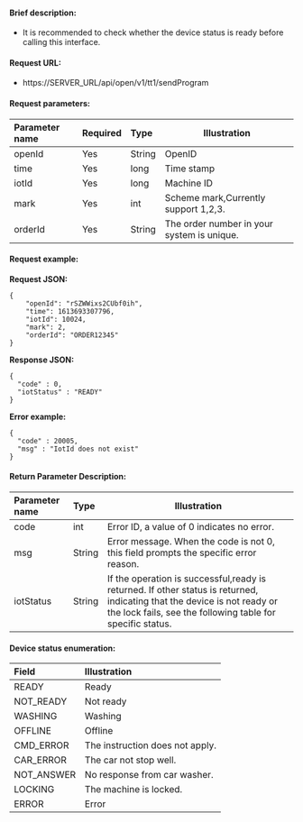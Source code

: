 #### Brief description:

- It is recommended to check whether the device status is ready before calling this interface.



#### Request URL:

- https://SERVER_URL/api/open/v1/tt1/sendProgram

#### Request parameters:

|Parameter name|Required|Type|Illustration|
|:----    |:---|:----- |-----   |
|openId |Yes  |String |OpenID   |
|time|Yes  |long |Time stamp   |
|iotId |Yes  |long | Machine ID    |
|mark|Yes  |int | Scheme mark,Currently support 1,2,3.    |
|orderId |Yes  |String | The order number in your system is unique.    |

#### Request example:

**Request JSON:**

```
{
	"openId": "rSZWWixs2CUbf0ih",
	"time": 1613693307796,
	"iotId": 10024,
	"mark": 2,
	"orderId": "ORDER12345"
}
```

**Response JSON:**

```
{
  "code" : 0,
  "iotStatus" : "READY"
}
```

**Error example:**

```
{
  "code" : 20005,
  "msg" : "IotId does not exist"
}
```

#### Return Parameter Description:

|Parameter name|Type|Illustration|
|:-----  |:-----|-----                           |
|code |int   |Error ID, a value of 0 indicates no error.  |
|msg |String   |Error message. When the code is not 0, this field prompts the specific error reason.|
|iotStatus |String   |If the operation is successful,ready is returned. If other status is returned, indicating that the device is not ready or the lock fails, see the following table for specific status.|

#### Device status enumeration:

|Field|Illustration|
|:-----  |:-----      |
|READY    |Ready|
|NOT_READY    |Not ready|
|WASHING    |Washing|
|OFFLINE    |Offline|
|CMD_ERROR    |The instruction does not apply.|
|CAR_ERROR    |The car not stop well.|
|NOT_ANSWER    |No response from car washer.|
|LOCKING    |The machine is locked.|
|ERROR    |Error|